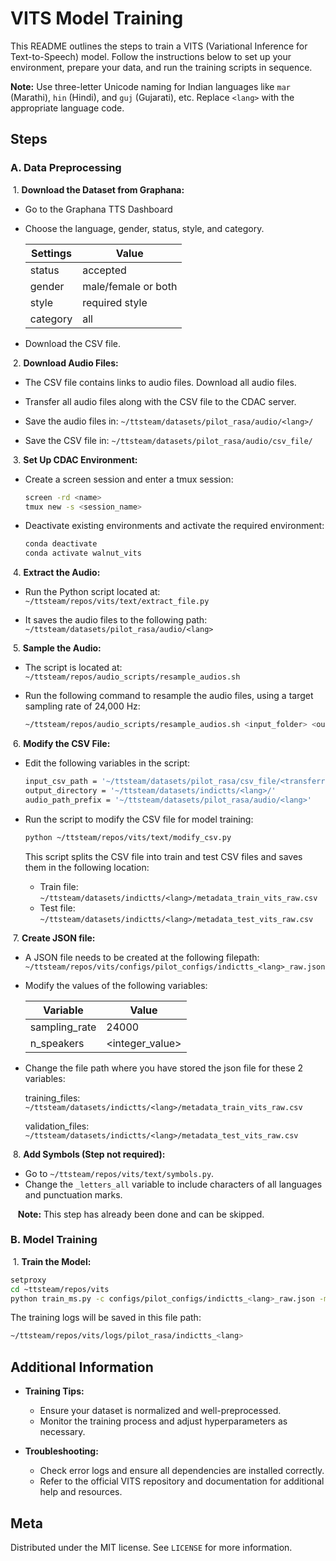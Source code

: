 # VITS Model Training

This README outlines the steps to train a VITS (Variational Inference for Text-to-Speech) model. Follow the instructions below to set up your environment, prepare your data, and run the training scripts in sequence.

**Note:** Use three-letter Unicode naming for Indian languages like `mar` (Marathi), `hin` (Hindi), and `guj` (Gujarati), etc. Replace `<lang>` with the appropriate language code.

## Steps

### A. Data Preprocessing

&nbsp;1. **Download the Dataset from Graphana:**
* Go to the Graphana TTS Dashboard
* Choose the language, gender, status, style, and category.

    | Settings   | Value  |
    | ------------- | ------------- |
    |  status  | accepted |
    | gender  | male/female or both |
    |  style  | required style |
    | category  | all |

* Download the CSV file.

&nbsp;2. **Download Audio Files:**

 - The CSV file contains links to audio files. Download all audio files.
- Transfer all audio files along with the CSV file to the CDAC server.

- Save the audio files in: `
    ~/ttsteam/datasets/pilot_rasa/audio/<lang>/
    `

- Save the CSV file in: `
    ~/ttsteam/datasets/pilot_rasa/audio/csv_file/
    `

&nbsp;3. **Set Up CDAC Environment:**

- Create a screen session and enter a tmux session:
    ```bash
    screen -rd <name>
    tmux new -s <session_name>
    ```

- Deactivate existing environments and activate the required environment:
    ```bash
    conda deactivate
    conda activate walnut_vits
    ```

&nbsp;4. **Extract the Audio:**

- Run the Python script located at: `~/ttsteam/repos/vits/text/extract_file.py`

- It saves the audio files to the following path: `~/ttsteam/datasets/pilot_rasa/audio/<lang>`

&nbsp;5. **Sample the Audio:**

- The script is located at: `~/ttsteam/repos/audio_scripts/resample_audios.sh`

- Run the following command to resample the audio files, using a target sampling rate of 24,000 Hz:

    ```bash
    ~/ttsteam/repos/audio_scripts/resample_audios.sh <input_folder> <output_folder> <num_worker_threads> <target_sampling_rate>
    ```

&nbsp;6. **Modify the CSV File:**

- Edit the following variables in the script:
    ```bash
    input_csv_path = '~/ttsteam/datasets/pilot_rasa/csv_file/<transferred_csv_file_name>'
    output_directory = '~/ttsteam/datasets/indictts/<lang>/'
    audio_path_prefix = '~/ttsteam/datasets/pilot_rasa/audio/<lang>'
    ```

- Run the script to modify the CSV file for model training:
    ```bash
    python ~/ttsteam/repos/vits/text/modify_csv.py
    ```

    This script splits the CSV file into train and test CSV files and saves them in the following location:
    - Train file: `~/ttsteam/datasets/indictts/<lang>/metadata_train_vits_raw.csv`
    - Test file: `~/ttsteam/datasets/indictts/<lang>/metadata_test_vits_raw.csv`

&nbsp;7. **Create JSON  file:**

* A JSON file needs to be created at the following filepath: `~/ttsteam/repos/vits/configs/pilot_configs/indictts_<lang>_raw.json`


* Modify the values of the following variables:



    | Variable   | Value  |
    | ------------- | ------------- |
    |  sampling_rate | 24000 |
    | n_speakers  | <integer_value> |


* Change the file path where you have stored the json file for these 2 variables:

    training_files: `~/ttsteam/datasets/indictts/<lang>/metadata_train_vits_raw.csv`

    validation_files: `~/ttsteam/datasets/indictts/<lang>/metadata_test_vits_raw.csv`


&nbsp;8. **Add Symbols (Step not required):**

- Go to `~/ttsteam/repos/vits/text/symbols.py`.
- Change the `_letters_all` variable to include characters of all languages and punctuation marks.
      
&nbsp; &nbsp;**Note:** This step has already been done and can be skipped.

### B. Model Training
    
 &nbsp;1. **Train the Model:**


```bash
setproxy
cd ~ttsteam/repos/vits
python train_ms.py -c configs/pilot_configs/indictts_<lang>_raw.json -m pilot_rasa/indictts_<lang>
```

The training logs will be saved in this file path: 

```bash 
~/ttsteam/repos/vits/logs/pilot_rasa/indictts_<lang>
```


## Additional Information

- **Training Tips:**
    - Ensure your dataset is normalized and well-preprocessed.
    - Monitor the training process and adjust hyperparameters as necessary.

- **Troubleshooting:**
    - Check error logs and ensure all dependencies are installed correctly.
    - Refer to the official VITS repository and documentation for additional help and resources.


## Meta
Distributed under the MIT license. See ``LICENSE`` for more information.



